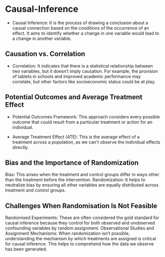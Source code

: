 # Causal-Inference

- Causal Inference: It is the process of drawing a conclusion about a causal connection based on the conditions of the occurrence of an effect. It aims to identify whether a change in one variable would lead to a change in another variable.

## Causation vs. Correlation

- Correlation: It indicates that there is a statistical relationship between two variables, but it doesn’t imply causation. For example, the provision of tablets in schools and improved academic performance may correlate, but other factors like socioeconomic status could be at play.
  
## Potential Outcomes and Average Treatment Effect

- Potential Outcomes Framework: This approach considers every possible outcome that could result from a particular treatment or action for an individual.

- Average Treatment Effect (ATE): This is the average effect of a treatment across a population, as we can't observe the individual effects directly.

## Bias and the Importance of Randomization

Bias: This arises when the treatment and control groups differ in ways other than the treatment before the intervention.
Randomization: It helps to neutralize bias by ensuring all other variables are equally distributed across treatment and control groups.

## Challenges When Randomisation Is Not Feasible

Randomised Experiments: These are often considered the gold standard for causal inference because they control for both observed and unobserved confounding variables by random assignment.
Observational Studies and Assignment Mechanisms: When randomization isn’t possible, understanding the mechanism by which treatments are assigned is critical for causal inference. This helps to comprehend how the data we observe has been generated.
